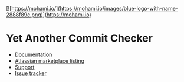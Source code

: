 [![https://mohami.io/](https://mohami.io/images/blue-logo-with-name-2888f89c.png)](https://mohami.io)

# Yet Another Commit Checker
- [Documentation](https://mohamicorp.atlassian.net/wiki/spaces/DOC/pages/1442119700/Yet+Another+Commit+Checker+YACC+for+Bitbucket)
- [Atlassian marketplace listing](https://marketplace.atlassian.com/plugins/com.isroot.stash.plugin.yacc)
- [Support](https://mohamicorp.atlassian.net/servicedesk/customer/portals)
- [Issue tracker](https://mohamicorp.atlassian.net/browse/YACC)
